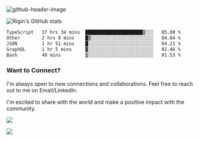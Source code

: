 
![github-header-image](https://github.com/riginoommen/riginoommen/assets/3840244/889cae65-df55-4cda-86cc-bf21bf1f2e96)

![Rigin's GitHub stats](https://github-readme-stats.vercel.app/api?username=riginoommen\&show_icons=true\&show=reviews,discussions_started,discussions_answered,prs_merged,prs_merged_percentage)


<!--START_SECTION:waka-->

```txt
TypeScript   37 hrs 34 mins  █████████████████████▒░░░   85.00 %
Other        2 hrs 8 mins    █▒░░░░░░░░░░░░░░░░░░░░░░░   04.84 %
JSON         1 hr 51 mins    █░░░░░░░░░░░░░░░░░░░░░░░░   04.21 %
GraphQL      1 hr 5 mins     ▓░░░░░░░░░░░░░░░░░░░░░░░░   02.46 %
Bash         40 mins         ▒░░░░░░░░░░░░░░░░░░░░░░░░   01.53 %
```

<!--END_SECTION:waka-->

### Want to Connect?

I'm always open to new connections and collaborations. Feel free to reach out to me on Email/LinkedIn.

I'm excited to share with the world and make a positive impact with the community.

![](https://komarev.com/ghpvc/?username=riginoommen)

![](https://hit.yhype.me/github/profile?user_id=3840244)

